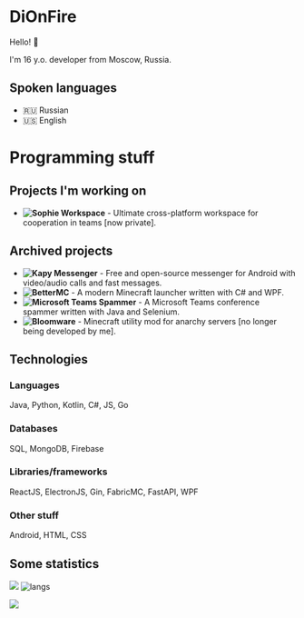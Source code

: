 # DiOnFire

Hello! 👋

I'm 16 y.o. developer from Moscow, Russia.

## Spoken languages

- 🇷🇺 Russian
- 🇺🇸 English

# Programming stuff

## Projects I'm working on

- **![Sophie Workspace](https://github.com/projectsophie)** - Ultimate cross-platform workspace for cooperation in teams [now private].

## Archived projects

- **![Kapy Messenger](https://github.com/kapymessenger/Kapy)** - Free and open-source messenger for Android with video/audio calls and fast messages.
- **![BetterMC](https://github.com/DiOnFire/BetterMC)** - A modern Minecraft launcher written with C# and WPF.
- **![Microsoft Teams Spammer](https://github.com/DiOnFire/MicrosoftTeamsSpammer)** - A Microsoft Teams conference spammer written with Java and Selenium.
- **![Bloomware](https://github.com/TheBreakery/Bloomware-Lite)** - Minecraft utility mod for anarchy servers [no longer being developed by me].

## Technologies

### Languages

Java, Python, Kotlin, C#, JS, Go

### Databases

SQL, MongoDB, Firebase

### Libraries/frameworks

ReactJS, ElectronJS, Gin, FabricMC, FastAPI, WPF

### Other stuff

Android, HTML, CSS

## Some statistics

![](https://github-readme-stats.vercel.app/api?username=dionfire&count_private=true&theme=dracula&show_icons=true&include_all_commits=true)  ![langs](https://github-readme-stats.vercel.app/api/top-langs/?username=dionfire&layout=compact&langs_count=10&exclude_repo=MathHelper&theme=dracula)

![](https://komarev.com/ghpvc/?username=DiOnFire&color=7421af)
